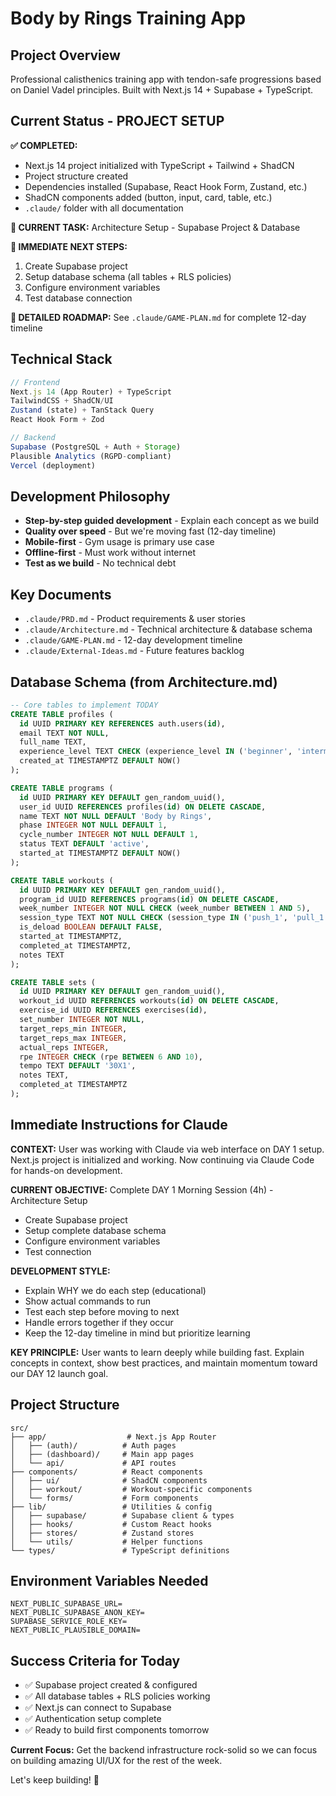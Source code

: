 # Body by Rings Training App

## Project Overview

Professional calisthenics training app with tendon-safe progressions based on Daniel Vadel principles. Built with Next.js 14 + Supabase + TypeScript.

## Current Status - PROJECT SETUP

**✅ COMPLETED:**

- Next.js 14 project initialized with TypeScript + Tailwind + ShadCN
- Project structure created
- Dependencies installed (Supabase, React Hook Form, Zustand, etc.)
- ShadCN components added (button, input, card, table, etc.)
- `.claude/` folder with all documentation

**🎯 CURRENT TASK:**
Architecture Setup - Supabase Project & Database

**📍 IMMEDIATE NEXT STEPS:**

1. Create Supabase project
2. Setup database schema (all tables + RLS policies)
3. Configure environment variables
4. Test database connection

**📅 DETAILED ROADMAP:** See `.claude/GAME-PLAN.md` for complete 12-day timeline

## Technical Stack

```typescript
// Frontend
Next.js 14 (App Router) + TypeScript
TailwindCSS + ShadCN/UI
Zustand (state) + TanStack Query
React Hook Form + Zod

// Backend
Supabase (PostgreSQL + Auth + Storage)
Plausible Analytics (RGPD-compliant)
Vercel (deployment)
```

## Development Philosophy

- **Step-by-step guided development** - Explain each concept as we build
- **Quality over speed** - But we're moving fast (12-day timeline)
- **Mobile-first** - Gym usage is primary use case
- **Offline-first** - Must work without internet
- **Test as we build** - No technical debt

## Key Documents

- `.claude/PRD.md` - Product requirements & user stories
- `.claude/Architecture.md` - Technical architecture & database schema
- `.claude/GAME-PLAN.md` - 12-day development timeline
- `.claude/External-Ideas.md` - Future features backlog

## Database Schema (from Architecture.md)

```sql
-- Core tables to implement TODAY
CREATE TABLE profiles (
  id UUID PRIMARY KEY REFERENCES auth.users(id),
  email TEXT NOT NULL,
  full_name TEXT,
  experience_level TEXT CHECK (experience_level IN ('beginner', 'intermediate', 'advanced')),
  created_at TIMESTAMPTZ DEFAULT NOW()
);

CREATE TABLE programs (
  id UUID PRIMARY KEY DEFAULT gen_random_uuid(),
  user_id UUID REFERENCES profiles(id) ON DELETE CASCADE,
  name TEXT NOT NULL DEFAULT 'Body by Rings',
  phase INTEGER NOT NULL DEFAULT 1,
  cycle_number INTEGER NOT NULL DEFAULT 1,
  status TEXT DEFAULT 'active',
  started_at TIMESTAMPTZ DEFAULT NOW()
);

CREATE TABLE workouts (
  id UUID PRIMARY KEY DEFAULT gen_random_uuid(),
  program_id UUID REFERENCES programs(id) ON DELETE CASCADE,
  week_number INTEGER NOT NULL CHECK (week_number BETWEEN 1 AND 5),
  session_type TEXT NOT NULL CHECK (session_type IN ('push_1', 'pull_1', 'push_2', 'pull_2')),
  is_deload BOOLEAN DEFAULT FALSE,
  started_at TIMESTAMPTZ,
  completed_at TIMESTAMPTZ,
  notes TEXT
);

CREATE TABLE sets (
  id UUID PRIMARY KEY DEFAULT gen_random_uuid(),
  workout_id UUID REFERENCES workouts(id) ON DELETE CASCADE,
  exercise_id UUID REFERENCES exercises(id),
  set_number INTEGER NOT NULL,
  target_reps_min INTEGER,
  target_reps_max INTEGER,
  actual_reps INTEGER,
  rpe INTEGER CHECK (rpe BETWEEN 6 AND 10),
  tempo TEXT DEFAULT '30X1',
  notes TEXT,
  completed_at TIMESTAMPTZ
);
```

## Immediate Instructions for Claude

**CONTEXT:** User was working with Claude via web interface on DAY 1 setup. Next.js project is initialized and working. Now continuing via Claude Code for hands-on development.

**CURRENT OBJECTIVE:** Complete DAY 1 Morning Session (4h) - Architecture Setup

- Create Supabase project
- Setup complete database schema
- Configure environment variables
- Test connection

**DEVELOPMENT STYLE:**

- Explain WHY we do each step (educational)
- Show actual commands to run
- Test each step before moving to next
- Handle errors together if they occur
- Keep the 12-day timeline in mind but prioritize learning

**KEY PRINCIPLE:** User wants to learn deeply while building fast. Explain concepts in context, show best practices, and maintain momentum toward our DAY 12 launch goal.

## Project Structure

```
src/
├── app/                  # Next.js App Router
│   ├── (auth)/          # Auth pages
│   ├── (dashboard)/     # Main app pages
│   └── api/             # API routes
├── components/          # React components
│   ├── ui/              # ShadCN components
│   ├── workout/         # Workout-specific components
│   └── forms/           # Form components
├── lib/                 # Utilities & config
│   ├── supabase/        # Supabase client & types
│   ├── hooks/           # Custom React hooks
│   ├── stores/          # Zustand stores
│   └── utils/           # Helper functions
└── types/               # TypeScript definitions
```

## Environment Variables Needed

```env
NEXT_PUBLIC_SUPABASE_URL=
NEXT_PUBLIC_SUPABASE_ANON_KEY=
SUPABASE_SERVICE_ROLE_KEY=
NEXT_PUBLIC_PLAUSIBLE_DOMAIN=
```

## Success Criteria for Today

- ✅ Supabase project created & configured
- ✅ All database tables + RLS policies working
- ✅ Next.js can connect to Supabase
- ✅ Authentication setup complete
- ✅ Ready to build first components tomorrow

**Current Focus:** Get the backend infrastructure rock-solid so we can focus on building amazing UI/UX for the rest of the week.

Let's keep building! 🚀
